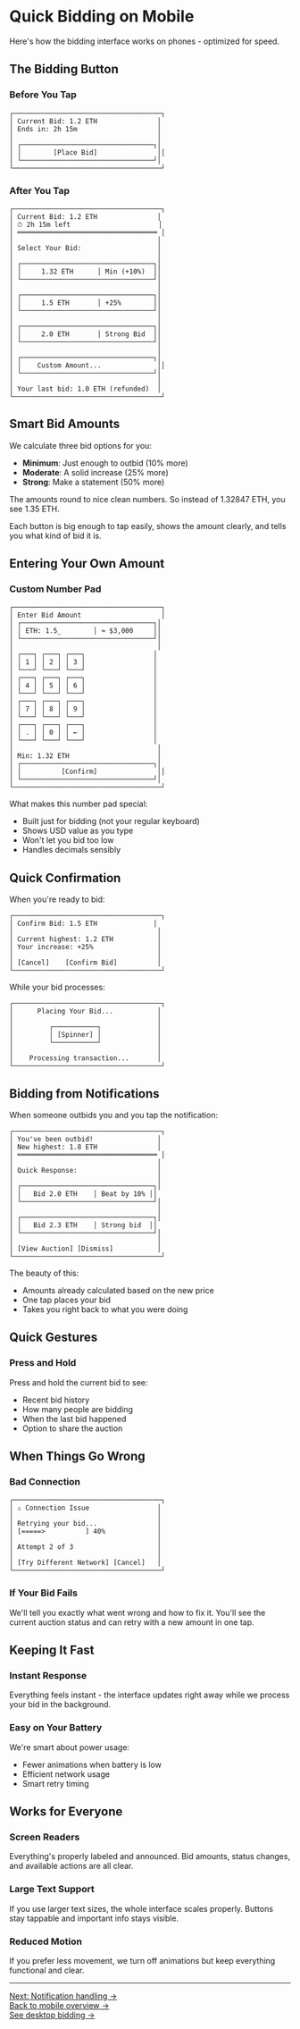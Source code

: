 # Quick Bidding on Mobile

Here's how the bidding interface works on phones - optimized for speed.

## The Bidding Button

### Before You Tap
```
┌─────────────────────────────────────┐
│ Current Bid: 1.2 ETH               │
│ Ends in: 2h 15m                    │
│                                    │
│ ┌─────────────────────────────────┐│
│ │        [Place Bid]               ││
│ └─────────────────────────────────┘│
└─────────────────────────────────────┘
```

### After You Tap
```
┌─────────────────────────────────────┐
│ Current Bid: 1.2 ETH               │
│ ⏱ 2h 15m left                      │
│ ═══════════════════════════════════ │
│                                    │
│ Select Your Bid:                   │
│                                    │
│ ┌─────────────────────────────────┐│
│ │     1.32 ETH      │ Min (+10%)  ││
│ └─────────────────────────────────┘│
│                                    │
│ ┌─────────────────────────────────┐│
│ │     1.5 ETH       │ +25%        ││
│ └─────────────────────────────────┘│
│                                    │
│ ┌─────────────────────────────────┐│
│ │     2.0 ETH       │ Strong Bid  ││
│ └─────────────────────────────────┘│
│                                    │
│ ┌─────────────────────────────────┐│
│ │    Custom Amount...              ││
│ └─────────────────────────────────┘│
│                                    │
│ Your last bid: 1.0 ETH (refunded)  │
└─────────────────────────────────────┘
```

## Smart Bid Amounts

We calculate three bid options for you:
- **Minimum**: Just enough to outbid (10% more)
- **Moderate**: A solid increase (25% more)
- **Strong**: Make a statement (50% more)

The amounts round to nice clean numbers. So instead of 1.32847 ETH, you see 1.35 ETH.

Each button is big enough to tap easily, shows the amount clearly, and tells you what kind of bid it is.

## Entering Your Own Amount

### Custom Number Pad
```
┌─────────────────────────────────────┐
│ Enter Bid Amount                    │
│ ┌─────────────────────────────────┐│
│ │ ETH: 1.5_        │ ≈ $3,000     ││
│ └─────────────────────────────────┘│
│                                    │
│ ┌───┐ ┌───┐ ┌───┐                 │
│ │ 1 │ │ 2 │ │ 3 │                 │
│ └───┘ └───┘ └───┘                 │
│ ┌───┐ ┌───┐ ┌───┐                 │
│ │ 4 │ │ 5 │ │ 6 │                 │
│ └───┘ └───┘ └───┘                 │
│ ┌───┐ ┌───┐ ┌───┐                 │
│ │ 7 │ │ 8 │ │ 9 │                 │
│ └───┘ └───┘ └───┘                 │
│ ┌───┐ ┌───┐ ┌───┐                 │
│ │ . │ │ 0 │ │ ← │                 │
│ └───┘ └───┘ └───┘                 │
│                                    │
│ Min: 1.32 ETH                      │
│ ┌─────────────────────────────────┐│
│ │          [Confirm]               ││
│ └─────────────────────────────────┘│
└─────────────────────────────────────┘
```

What makes this number pad special:
- Built just for bidding (not your regular keyboard)
- Shows USD value as you type
- Won't let you bid too low
- Handles decimals sensibly

## Quick Confirmation

When you're ready to bid:
```
┌─────────────────────────────────────┐
│ Confirm Bid: 1.5 ETH              │
│                                    │
│ Current highest: 1.2 ETH           │
│ Your increase: +25%                │
│                                    │
│ [Cancel]    [Confirm Bid]          │
└─────────────────────────────────────┘
```

While your bid processes:
```
┌─────────────────────────────────────┐
│      Placing Your Bid...           │
│                                    │
│         ┌───────────┐              │
│         │ [Spinner] │              │
│         └───────────┘              │
│                                    │
│    Processing transaction...       │
└─────────────────────────────────────┘
```

## Bidding from Notifications

When someone outbids you and you tap the notification:

```
┌─────────────────────────────────────┐
│ You've been outbid!                │
│ New highest: 1.8 ETH               │
│ ═══════════════════════════════════ │
│                                    │
│ Quick Response:                    │
│                                    │
│ ┌─────────────────────────────────┐│
│ │   Bid 2.0 ETH    │ Beat by 10% ││
│ └─────────────────────────────────┘│
│                                    │
│ ┌─────────────────────────────────┐│
│ │   Bid 2.3 ETH    │ Strong bid  ││
│ └─────────────────────────────────┘│
│                                    │
│ [View Auction] [Dismiss]           │
└─────────────────────────────────────┘
```

The beauty of this:
- Amounts already calculated based on the new price
- One tap places your bid
- Takes you right back to what you were doing

## Quick Gestures

### Press and Hold
Press and hold the current bid to see:
- Recent bid history
- How many people are bidding
- When the last bid happened
- Option to share the auction

## When Things Go Wrong

### Bad Connection
```
┌─────────────────────────────────────┐
│ ⚠️ Connection Issue                 │
│                                    │
│ Retrying your bid...               │
│ [=====>          ] 40%             │
│                                    │
│ Attempt 2 of 3                     │
│                                    │
│ [Try Different Network] [Cancel]   │
└─────────────────────────────────────┘
```

### If Your Bid Fails
We'll tell you exactly what went wrong and how to fix it. You'll see the current auction status and can retry with a new amount in one tap.

## Keeping It Fast

### Instant Response
Everything feels instant - the interface updates right away while we process your bid in the background.

### Easy on Your Battery
We're smart about power usage:
- Fewer animations when battery is low
- Efficient network usage
- Smart retry timing

## Works for Everyone

### Screen Readers
Everything's properly labeled and announced. Bid amounts, status changes, and available actions are all clear.

### Large Text Support
If you use larger text sizes, the whole interface scales properly. Buttons stay tappable and important info stays visible.

### Reduced Motion
If you prefer less movement, we turn off animations but keep everything functional and clear.

---

[Next: Notification handling →](notifications.md)  
[Back to mobile overview →](overview.md)  
[See desktop bidding →](../desktop/bidding-interface.md)